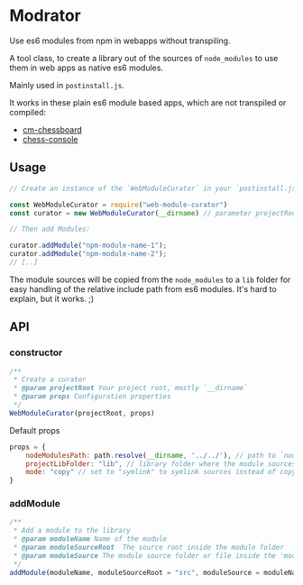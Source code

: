 # Modrator

Use es6 modules from npm in webapps without transpiling.

A tool class, to create a library out of the sources of `node_modules` 
to use them in web apps as native es6 modules.

Mainly used in `postinstall.js`. 

It works in these plain es6 module based apps, which are not transpiled or compiled:

- [cm-chessboard](https://shaack.com/projekte/cm-chessboard/)
- [chess-console](https://shaack.com/projekte/chess-console/examples/game-with-random.html)

## Usage

```js
// Create an instance of the `WebModuleCurator` in your `postinstall.js`:

const WebModuleCurator = require("web-module-curator")
const curator = new WebModuleCurator(__dirname) // parameter projectRoot

// Then add Modules:

curator.addModule("npm-module-name-1");
curator.addModule("npm-module-name-2");
// [..]
```

The module sources will be copied from the `node_modules` to a `lib` folder for easy handling of
the relative include path from es6 modules. It's hard to explain, but it works. ;) 

## API

### constructor

```js
/**
 * Create a curator
 * @param projectRoot Your project root, mostly `__dirname`
 * @param props Configuration properties
 */
WebModuleCurator(projectRoot, props)
```

Default props

```js
props = {
    nodeModulesPath: path.resolve(__dirname, '../../'), // path to `node_modules`
    projectLibFolder: "lib", // library folder where the module sources are linked/copied to
    mode: "copy" // set to "symlink" to symlink sources instead of copying
}
```

### addModule

```js
/**
 * Add a module to the library
 * @param moduleName Name of the module
 * @param moduleSourceRoot  The source root inside the module folder
 * @param moduleSource The module source folder or file inside the 'moduleSourceRoot'
 */
addModule(moduleName, moduleSourceRoot = "src", moduleSource = moduleName)
```
